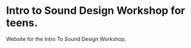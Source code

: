 Intro to Sound Design Workshop for teens.
=================

Website for the Intro To Sound Design Workshop.

